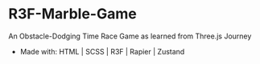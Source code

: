 # R3F-Marble-Game
An Obstacle-Dodging Time Race Game as learned from Three.js Journey

- Made with: HTML | SCSS | R3F | Rapier | Zustand
